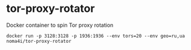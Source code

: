 # tor-proxy-rotator
Docker container to spin Tor proxy rotation

`docker run -p 3128:3128 -p 1936:1936 --env tors=20 --env geo=ru,ua noma4i/tor-proxy-rotator`
